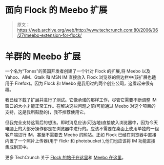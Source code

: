 # 面向 Flock 的 Meebo 扩展

> 原文：<https://web.archive.org/web/http://www.techcrunch.com:80/2006/06/27/meebo-extension-for-flock/>

# 羊群的 Meebo 扩展

一个名为“Tones”的英国开发者创建了一个针对 Flock 的扩展,将 Meebo 以及 Yahoo、AIM、Gtalk 和 MSN IM 直接放入 Flock 浏览器的侧边栏中(该扩展也适用于 Firefox)。因为 Flock 和 Meebo 是我用过的两个创业公司，这看起来很有趣。

我已经下载了扩展并进行了测试。它像承诺的那样工作，尽管它需要不断调整 IM 窗口的大小才能正常工作。在解决这些问题之前(可能通过 Meebo 对这个项目的支持，这是我所鼓励的)，我不推荐使用它。

但我完全支持这背后的想法。即时消息应该(可选地)直接放入浏览器中，因为今天电脑上的大部分操作都是在浏览器中进行的。应该不需要在桌面上使用单独的一组客户端进行 IM，甚至不需要去 Meebo 的网站。正如 Flock 已经在浏览器中直接内置了一个照片上传器(用于 flickr 和 photobucket ),他们也应该将 IM 功能直接集成到其中。

更多 TechCrunch 关于 [Flock 的帖子在这里](https://web.archive.org/web/20220818223851/http://www.beta.techcrunch.com/tag/flock)和 [Meebo 在这里](https://web.archive.org/web/20220818223851/http://www.beta.techcrunch.com/tag/meebo)。